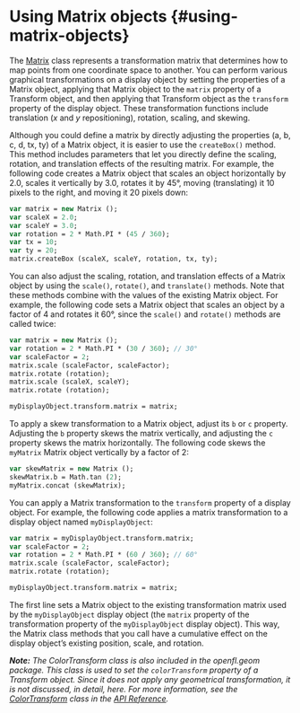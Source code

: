 # Using Matrix objects {#using-matrix-objects}

The [Matrix](http://api.openfl.org/openfl/geom/Matrix.html) class represents a transformation matrix that determines how to map points from one coordinate space to another. You can perform various graphical transformations on a display object by setting the properties of a Matrix object, applying that Matrix object to the `matrix` property of a Transform object, and then applying that Transform object as the `transform` property of the display object. These transformation functions include translation (_x_ and _y_ repositioning), rotation, scaling, and skewing.

Although you could define a matrix by directly adjusting the properties (a, b, c, d, tx, ty) of a Matrix object, it is easier to use the `createBox()` method. This method includes parameters that let you directly define the scaling, rotation, and translation effects of the resulting matrix. For example, the following code creates a Matrix object that scales an object horizontally by 2.0, scales it vertically by 3.0, rotates it by 45°, moving (translating) it 10 pixels to the right, and moving it 20 pixels down:

```haxe
var matrix = new Matrix ();
var scaleX = 2.0;
var scaleY = 3.0;
var rotation = 2 * Math.PI * (45 / 360);
var tx = 10;
var ty = 20;
matrix.createBox (scaleX, scaleY, rotation, tx, ty);
```

You can also adjust the scaling, rotation, and translation effects of a Matrix object by using the `scale()`, `rotate()`, and `translate()` methods. Note that these methods combine with the values of the existing Matrix object. For example, the following code sets a Matrix object that scales an object by a factor of 4 and rotates it 60°, since the `scale()` and `rotate()` methods are called twice:

```haxe
var matrix = new Matrix ();
var rotation = 2 * Math.PI * (30 / 360); // 30°
var scaleFactor = 2;
matrix.scale (scaleFactor, scaleFactor);
matrix.rotate (rotation);
matrix.scale (scaleX, scaleY);
matrix.rotate (rotation);

myDisplayObject.transform.matrix = matrix;
```

To apply a skew transformation to a Matrix object, adjust its `b` or `c` property. Adjusting the `b` property skews the matrix vertically, and adjusting the `c` property skews the matrix horizontally. The following code skews the `myMatrix` Matrix object vertically by a factor of 2:

```haxe
var skewMatrix = new Matrix ();
skewMatrix.b = Math.tan (2);
myMatrix.concat (skewMatrix);
```

You can apply a Matrix transformation to the `transform` property of a display object. For example, the following code applies a matrix transformation to a display object named `myDisplayObject`:

```haxe
var matrix = myDisplayObject.transform.matrix;
var scaleFactor = 2;
var rotation = 2 * Math.PI * (60 / 360); // 60°
matrix.scale (scaleFactor, scaleFactor);
matrix.rotate (rotation);

myDisplayObject.transform.matrix = matrix;
```

The first line sets a Matrix object to the existing transformation matrix used by the `myDisplayObject` display object (the `matrix` property of the transformation property of the `myDisplayObject` display object). This way, the Matrix class methods that you call have a cumulative effect on the display object’s existing position, scale, and rotation.

**_Note:_** _The ColorTransform class is also included in the openfl.geom package. This class is used to set the `colorTransform` property of a Transform object. Since it does not apply any geometrical transformation, it is not discussed, in detail, here. For more information, see the_ [_ColorTransform_](http://api.openfl.org/openfl/geom/ColorTransform.html) _class in the_ [_API Reference_](http://api.openfl.org/openfl/geom/ColorTransform.html)_._